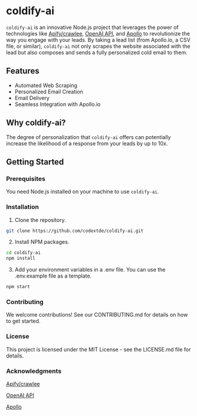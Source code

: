 # coldify-ai


`coldify-ai` is an innovative Node.js project that leverages the power of technologies like [Apify/crawlee](https://github.com/apify/crawlee), [OpenAI API](https://www.openai.com/api/), and [Apollo](https://www.apollo.io/) to revolutionize the way you engage with your leads. By taking a lead list (from Apollo.io, a CSV file, or similar), `coldify-ai` not only scrapes the website associated with the lead but also composes and sends a fully personalized cold email to them.

## Features
* Automated Web Scraping
* Personalized Email Creation
* Email Delivery
* Seamless Integration with Apollo.io

## Why coldify-ai?
The degree of personalization that `coldify-ai` offers can potentially increase the likelihood of a response from your leads by up to 10x.

## Getting Started

### Prerequisites
You need Node.js installed on your machine to use `coldify-ai`. 

### Installation
1. Clone the repository.
```bash
git clone https://github.com/codextde/coldify-ai.git
```
2. Install NPM packages.

```bash
cd coldify-ai
npm install
```
3. Add your environment variables in a .env file. You can use the .env.example file as a template.

```bash
npm start
```

### Contributing
We welcome contributions! See our CONTRIBUTING.md for details on how to get started.

### License
This project is licensed under the MIT License - see the LICENSE.md file for details.

### Acknowledgments
[Apify/crawlee](https://github.com/apify/crawlee)

[OpenAI API](https://openai.com/)

[Apollo](https://www.apollo.io/)
